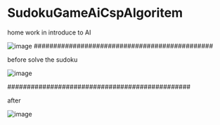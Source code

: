 # SudokuGameAiCspAlgoritem

home work in introduce to AI 

![image](https://user-images.githubusercontent.com/73117474/166813471-808dedcd-f58a-41f8-adab-e0ca6c3f2da6.png)
##############################################

before solve the sudoku

![image](https://user-images.githubusercontent.com/73117474/166813729-c91e39e8-a6d8-4bbd-a5e0-edde5b0c5ce0.png)

###############################################

after

![image](https://user-images.githubusercontent.com/73117474/166813822-d0769d5b-0e76-4488-8364-1fabf76f9531.png)
